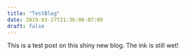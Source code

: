 ```yaml
---
title: "TestBlog"
date: 2019-03-27T21:36:06-07:00
draft: false
---
```


This is a test post on this shiny new blog. The ink is still wet!
